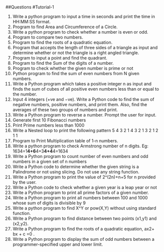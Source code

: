 ##Questions
#Tutorial-1
1.	 Write a python program to input a time in seconds and print the time in
 HH:MM:SS format.
2.	Program to find Area and Circumference of a Circle.
3.	Write a python program to check whether a number is even or odd.
4.	Program to compare two numbers.
5.	Program to find the roots of a quadratic equation.
6.	Program that accepts the length of three sides of a triangle as input and determine whether or not the triangle is a right angled triangle.
7.	Program to input a point and find the quadrant.
8.	Program to find the Sum of the digits of a number.
9.	Program to check whether the given number is prime or not
10.	Python program to find the sum of even numbers from N given numbers.
11.	Write a Python program which takes a positive integer n as input and finds the sum of cubes of all positive even numbers less than or equal to the number.
12.	Input 4 integers (+ve and −ve). Write a Python code to find the sum of negative numbers, positive numbers, and print them. Also, find the averages of these two groups of numbers and print.
13.	Write a Python program to reverse a number. Prompt the user for input.
14.	Generate first 10 Fibonacci numbers
15.	Print Prime numbers less than 1000
16.	Write a Nested loop to print the following pattern
5 4 3 2 1
4 3 2 1
3 2 1
2 1
1
17.	Program to Print Multiplication table of 1-n numbers.
18.	Write a python program to check Armstrong number of n digits.
Eg: 1634=1**4+6**4+3**4+4**4=1634
19.	Write a Python program to count number of even numbers and odd numbers in a given set of n numbers
20.	Write a Python code to determine whether the given string is a Palindrome or not using slicing. Do not use any string function.
21.	Write a Python program to print the value of 2^(2n)+n+5 for n provided by the user.
22.	Write a Python code to check whether a given year is a leap year or not
23.	Write a Python program to print all prime factors of a given number.
24.	Write a Python program to print all numbers between 100 and 1000 whose sum of digits is divisible by 9
25.	Write a python program to find X^Y or pow(X,Y) without using standard function.
26.	Write a Python program to find distance between two points (x1,y1) and (x2,y2).
27.	Write a Python program to find the roots of a quadratic equation, ax2+ bx + c =0 .
28.	Write a Python program to display the sum of odd numbers between a programmer-specified upper and lower limit.
